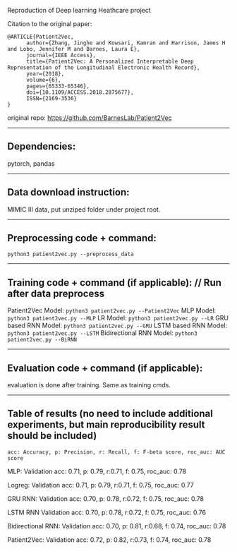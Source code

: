 Reproduction of Deep learning Heathcare project

Citation to the original paper:

```
@ARTICLE{Patient2Vec,
      author={Zhang, Jinghe and Kowsari, Kamran and Harrison, James H and Lobo, Jennifer M and Barnes, Laura E},
      journal={IEEE Access},
      title={Patient2Vec: A Personalized Interpretable Deep Representation of the Longitudinal Electronic Health Record},
      year={2018},
      volume={6},
      pages={65333-65346},
      doi={10.1109/ACCESS.2018.2875677},
      ISSN={2169-3536}
}
```

original repo: https://github.com/BarnesLab/Patient2Vec

---
Dependencies: 
---

pytorch, pandas

---
Data download instruction: 
---

MIMIC III data, put unziped folder under project root.

---
Preprocessing code + command:
---

 `python3 patient2vec.py --preprocess_data`
 
---
Training code + command (if applicable): // Run after data preprocess
---

Patient2Vec Model: `python3 patient2vec.py --Patient2Vec` 
MLP Model: `python3 patient2vec.py --MLP` 
LR Model: `python3 patient2vec.py --LR` 
GRU based RNN Model: `python3 patient2vec.py --GRU` 
LSTM based RNN Model: `python3 patient2vec.py --LSTM` 
Bidirectional RNN Model: `python3 patient2vec.py --BiRNN` 

---
Evaluation code + command (if applicable): 
---

evaluation is done after training. Same as training cmds.

---
Table of results (no need to include additional experiments, but main reproducibility result should be included)
---

`acc: Accuracy, p: Precision, r: Recall, f: F-beta score, roc_auc: AUC score`

MLP: Validation acc: 0.71, p: 0.79, r:0.71, f: 0.75, roc_auc: 0.78

Logreg: Validation acc: 0.71, p: 0.79, r:0.71, f: 0.75, roc_auc: 0.77

GRU RNN: Validation acc: 0.70, p: 0.78, r:0.72, f: 0.75, roc_auc: 0.78

LSTM RNN Validation acc: 0.70, p: 0.78, r:0.72, f: 0.75, roc_auc: 0.76

Bidirectional RNN: Validation acc: 0.70, p: 0.81, r:0.68, f: 0.74, roc_auc: 0.78

Patient2Vec: Validation acc: 0.72, p: 0.82, r:0.73, f: 0.74, roc_auc: 0.78
